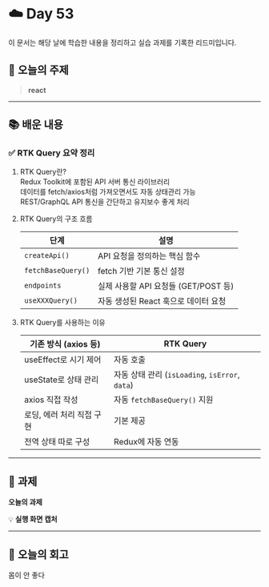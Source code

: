 # ☁️ Day 53
이 문서는 해당 날에 학습한 내용을 정리하고 실습 과제를 기록한 리드미입니다.

## 🔖 오늘의 주제
> **react**

---

## 📚 배운 내용
### ✅ RTK Query 요약 정리
1. RTK Query란?   
Redux Toolkit에 포함된 API 서버 통신 라이브러리    
데이터를 fetch/axios처럼 가져오면서도 자동 상태관리 가능   
REST/GraphQL API 통신을 간단하고 유지보수 좋게 처리

2. RTK Query의 구조 흐름

   | 단계                 | 설명                          |
   | ------------------ | --------------------------- |
   | `createApi()`      | API 요청을 정의하는 핵심 함수          |
   | `fetchBaseQuery()` | fetch 기반 기본 통신 설정           |
   | `endpoints`        | 실제 사용할 API 요청들 (GET/POST 등) |
   | `useXXXQuery()`    | 자동 생성된 React 훅으로 데이터 요청     |

3. RTK Query를 사용하는 이유

   | 기존 방식 (axios 등)  | RTK Query                                 |
   | ---------------- | ----------------------------------------- |
   | useEffect로 시기 제어 | 자동 호출                                     |
   | useState로 상태 관리  | 자동 상태 관리 (`isLoading`, `isError`, `data`) |
   | axios 직접 작성      | 자동 `fetchBaseQuery()` 지원                  |
   | 로딩, 에러 처리 직접 구현  | 기본 제공                                     |
   | 전역 상태 따로 구성      | Redux에 자동 연동                              |



--- 

## 📝 과제

**오늘의 과제**
>

💡 **실행 화면 캡처**




---

## 💭 오늘의 회고
몸이 안 좋다
